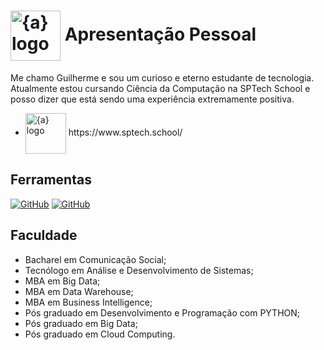 <h1>
    <a href="https://www.sptech.school/">
      <img align="center" width="80px" src="[https://media.licdn.com/dms/image/v2/D4D03AQFQj1uQ_htEgw/profile-displayphoto-shrink_100_100/profile-displayphoto-shrink_100_100/0/1707195653074?e=1729728000&amp](https://avatars.githubusercontent.com/u/122766371?s=400&u=250accd7d25db2a6f47ca4843be9ac1497dd3aa7&v=4);v=beta&amp;t=eAr1k0xFZ7XCVPkddFFFYcjyASP1kEPZ8gPFOfgHBf4" img width="80" alt="{a} logo" class="img-fluid"></a>
    <span>Apresentação Pessoal</span>
</h1>

Me chamo Guilherme e sou um curioso e eterno estudante de tecnologia.
Atualmente estou cursando Ciência da Computação na SPTech School e posso dizer que está sendo uma experiência extremamente positiva.
- <a href="https://www.sptech.school/">
      <img align="center" width="65px" src="https://moodle.sptech.school/pluginfile.php/1/core_admin/logo/0x150/1692971033/sptech_principal_ciano.png" alt="{a} logo" class="img-fluid"></a> https://www.sptech.school/

## Ferramentas
[![GitHub](https://img.shields.io/badge/LinkedIn-000?style=for-the-badge&logo=linkedin&logoColor=30A3DC)](https://www.linkedin.com/in/guilherme-ortiz-de-camargo/)
[![GitHub](https://img.shields.io/badge/GitHub-000?style=for-the-badge&logo=github&logoColor=30A3DC)](https://github.com/GuilhermeOrtizDeCamargo/)

## Faculdade
- Bacharel em Comunicação Social;
- Tecnólogo em Análise e Desenvolvimento de Sistemas;
- MBA em Big Data;
- MBA em Data Warehouse;
- MBA em Business Intelligence;
- Pós graduado em Desenvolvimento e Programação com PYTHON;
- Pós graduado em Big Data;
- Pós graduado em Cloud Computing.
